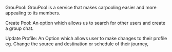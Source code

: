 GrouPool: GrouPool is a service that makes carpooling easier and more appealing to its members.

Create Pool: An option which allows us to search for other users and create a group chat.

Update Profile: An Option which allows user to make changes to their profile eg. Change the source and destination or schedule of their journey,
